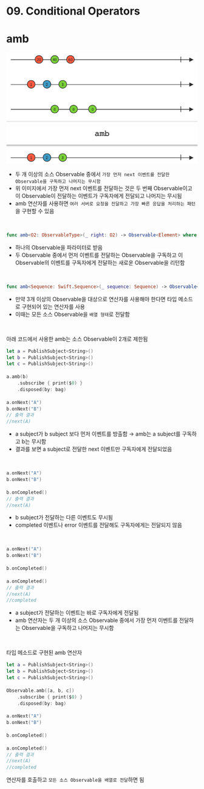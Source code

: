 # 09. Conditional Operators

# amb

![Images/amb.png](Images/amb.png)

- 두 개 이상의 소스 Observable 중에서 `가장 먼저 next 이벤트를 전달한 Observable을 구독하고 나머지는 무시함`
- 위 이미지에서 가장 먼저 next 이벤트를 전달하는 것은 두 번째 Observable이고 이 Observable이 전달하는 이벤트가 구독자에게 전달되고 나머지는 무시됨
- amb 연산자를 사용하면 `여러 서버로 요청을 전달하고 가장 빠른 응답을 처리하는 패턴`을 구현할 수 있음

<br/>

```swift
func amb<O2: ObservableType>(_ right: O2) -> Observable<Element> where O2.Element == Element
```

- 하나의 Observable을 파라미터로 받음
- 두 Observable 중에서 먼저 이벤트를 전달하는 Observable을 구독하고 이 Observable의 이벤트를 구독자에게 전달하는 새로운 Observable을 리턴함

<br/>

```swift
func amb<Sequence: Swift.Sequence>(_ sequence: Sequence) -> Observable<Element> where Sequence.Element == Observable<Element>
```

- 만약 3개 이상의 Observable을 대상으로 연산자를 사용해야 한다면 타입 메소드로 구현되어 있는 연산자를 사용
- 이때는 모든 소스 Observable을 `배열 형태`로 전달함

<br/>

아래 코드에서 사용한 amb는 소스 Observable이 2개로 제한됨

```swift
let a = PublishSubject<String>()
let b = PublishSubject<String>()
let c = PublishSubject<String>()

a.amb(b)
    .subscribe { print($0) }
    .disposed(by: bag)

a.onNext("A")
b.onNext("B")
// 출력 결과
//next(A)
```

- a subject가 b subject 보다 먼저 이벤트를 방출함 → amb는 a subject를 구독하고 b는 무시함
- 결과를 보면 a subject로 전달한 next 이벤트만 구독자에게 전달되었음

<br/>

```swift
a.onNext("A")
b.onNext("B")

b.onCompleted()
// 출력 결과
//next(A)
```

- b subject가 전달하는 다른 이벤트도 무시됨
- completed 이벤트나 error 이벤트를 전달해도 구독자에게는 전달되지 않음

<br/>

```swift
a.onNext("A")
b.onNext("B")

b.onCompleted()

a.onCompleted()
// 출력 결과
//next(A)
//completed
```

- a subject가 전달하는 이벤트는 바로 구독자에게 전달됨
- amb 연산자는 두 개 이상의 소스 Observable 중에서 가장 먼저 이벤트를 전달하는 Observable을 구독하고 나머지는 무시함

<br/>

타입 메소드로 구현된 amb 연산자

```swift
let a = PublishSubject<String>()
let b = PublishSubject<String>()
let c = PublishSubject<String>()

Observable.amb([a, b, c])
    .subscribe { print($0) }
    .disposed(by: bag)

a.onNext("A")
b.onNext("B")

b.onCompleted()

a.onCompleted()
// 출력 결과
//next(A)
//completed
```

연산자를 호출하고 `모든 소스 Observable을 배열로 전달`하면 됨
